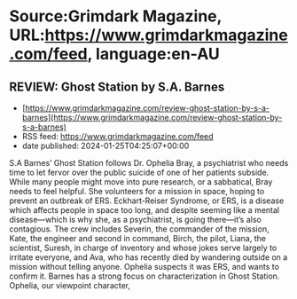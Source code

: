 # Source:Grimdark Magazine, URL:https://www.grimdarkmagazine.com/feed, language:en-AU

## REVIEW: Ghost Station by S.A. Barnes
 - [https://www.grimdarkmagazine.com/review-ghost-station-by-s-a-barnes](https://www.grimdarkmagazine.com/review-ghost-station-by-s-a-barnes)
 - RSS feed: https://www.grimdarkmagazine.com/feed
 - date published: 2024-01-25T04:25:07+00:00

<p>S.A Barnes’ Ghost Station follows Dr. Ophelia Bray, a psychiatrist who needs time to let fervor over the public suicide of one of her patients subside. While many people might move into pure research, or a sabbatical, Bray needs to feel helpful. She volunteers for a mission in space, hoping to prevent an outbreak of ERS. Eckhart-Reiser Syndrome, or ERS, is a disease which affects people in space too long, and despite seeming like a mental disease—which is why she, as a psychiatrist, is going there—it’s also contagious. The crew includes Severin, the commander of the mission, Kate, the engineer and second in command, Birch, the pilot, Liana, the scientist, Suresh, in charge of inventory and whose jokes serve largely to irritate everyone, and Ava, who has recently died by wandering outside on a mission without telling anyone. Ophelia suspects it was ERS, and wants to confirm it. Barnes has a strong focus on characterization in Ghost Station. Ophelia, our viewpoint character,


